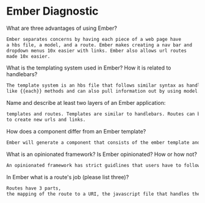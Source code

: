 # Ember Diagnostic

What are three advantages of using Ember?

```sh
Ember separates concerns by having each piece of a web page have
a hbs file, a model, and a route. Ember makes creating a nav bar and
dropdown menus 10x easier with links. Ember also allows url routes
made 10x easier.
```

What is the templating system used in Ember? How it is related to
handlebars?

```sh
The template system is an hbs file that follows similar syntax as handlebars
like {{each}} methods and can also pull information out by using model.name etc
```

Name and describe at least two layers of an Ember application:

```sh
templates and routes. Templates are similar to handlebars. Routes can be used
to create new urls and links.
```

How does a component differ from an Ember template?

```sh
Ember will generate a component that consists of the ember template and a javascript file. The template will define how the component is rendered on the page and the javascript file defines how it will behave.
```

What is an opinionated framework? Is Ember opinionated? How or how not?

```sh
An opinionated framework has strict guidlines that users have to follow in order to use the framework. I think Ember is opinionated but for the better. A user could decide to make each file and connect the routes and etc. But Ember will also generate all of the files for you. You can use Ember to create routes and templates.
```

In Ember what is a route's job (please list three)?

```sh
Routes have 3 parts,
the mapping of the route to a URI, the javascript file that handles the routes behavior, and the route template that defines how the route is represented on the page.
```
